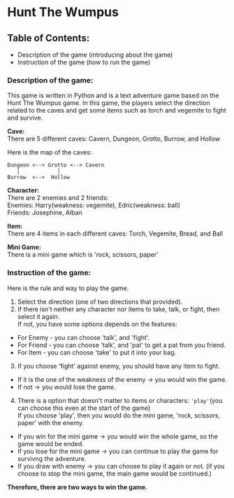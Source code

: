 # Hunt The Wumpus
## Table of Contents:
- Description of the game (introducing about the game)
- Instruction of the game (how to run the game)

### Description of the game:
This game is written in Python and is a text adventure game based on the Hunt The Wumpus game. In this game, the players select the direction related to the caves and get some items such as torch and vegemite to fight and survive.

**Cave:**
<br/>There are 5 different caves:
Cavern, Dungeon, Grotto, Burrow, and Hollow

Here is the map of the caves:
```
Dungeon <--> Grotto <--> Cavern
   │            │
Burrow  <-->  Hollow
```
**Character:**
<br/>There are 2 enemies and 2 friends:
<br/>Enemies: Harry(weakness: vegemite), Edric(weakness: ball)
<br/>Friends: Josephine, Alban

**Item:**
<br/>There are 4 items in each different caves: Torch, Vegemite, Bread, and Ball

**Mini Game:**
<br/>There is a mini game which is 'rock, scissors, paper'

### Instruction of the game:
Here is the rule and way to play the game.

1. Select the direction (one of two directions that provided).
2. If there isn't neither any character nor items to take, talk, or fight, then select it again. <br/>
If not, you have some options depends on the features:
- For Enemy - you can choose 'talk', and 'fight'.
- For Friend - you can choose 'talk', and 'pat' to get a pat from you friend.
- For Item - you can choose 'take' to put it into your bag.
3. If you choose 'fight' against enemy, you should have any item to fight. 
- If it is the one of the weakness of the enemy -> you would win the game.
- If not -> you would lose the game.
4. There is a option that doesn't matter to items or characters: `'play'`(you can choose this even at the start of the game)<br/> If you choose 'play', then you would do the mini game, 'rock, scissors, paper' with the enemy.
- If you win for the mini game -> you would win the whole game, so the game would be ended.
- If you lose for the mini game -> you can continue to play the game for survivng the adventure.
- If you draw with enemy -> you can choose to play it again or not. (if you choose to stop the mini game, the main game would be continued.)

**Therefore, there are two ways to win the game.**